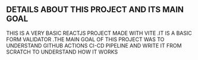 ## DETAILS ABOUT THIS PROJECT AND ITS MAIN GOAL
THIS IS A VERY BASIC REACTJS PROJECT MADE WITH VITE .IT IS A BASIC FORM VALIDATOR .THE MAIN GOAL OF THIS PROJECT WAS TO UNDERSTAND GITHUB ACTIONS CI-CD PIPELINE 
AND WRITE IT FROM SCRATCH TO UNDERSTAND HOW IT WORKS 
